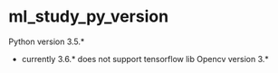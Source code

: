 # ml_study_py_version

Python version 3.5.* 
  - currently 3.6.* does not support tensorflow lib
Opencv version 3.*
  
